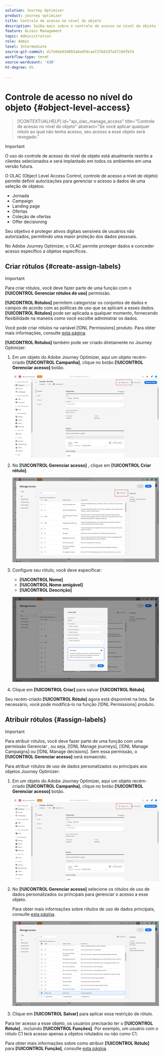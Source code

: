 ```yaml
---
solution: Journey Optimizer
product: journey optimizer
title: Controle de acesso no nível do objeto
description: Saiba mais sobre o controle de acesso no nível do objeto
feature: Access Management
topic: Administration
role: Admin
level: Intermediate
source-git-commit: d17e64e03d093a8a459caef2fb0197a5710dfb7d
workflow-type: tm+mt
source-wordcount: '438'
ht-degree: 6%

---
```


# Controle de acesso no nível do objeto {#object-level-access}

>[!CONTEXTUALHELP]
>id="ajo_olac_manage_access"
>title="Controle de acesso no nível do objeto"
>abstract="Se você aplicar qualquer rótulo ao qual não tenha acesso, seu acesso a esse objeto será revogado."

>[!IMPORTANT]
>
>O uso do controle de acesso do nível de objeto está atualmente restrito a clientes selecionados e será implantado em todos os ambientes em uma versão futura.

O OLAC (Object Level Access Control, controle de acesso a nível de objeto) permite definir autorizações para gerenciar o acesso a dados de uma seleção de objetos:

* Jornada
* Campaign
* Landing page
* Ofertas
* Coleção de ofertas
* Offer decisioning

Seu objetivo é proteger ativos digitais sensíveis de usuários não autorizados, permitindo uma maior proteção dos dados pessoais.

No Adobe Journey Optimizer, o OLAC permite proteger dados e conceder acesso específico a objetos específicos.

## Criar rótulos {#create-assign-labels}

>[!IMPORTANT]
>
>Para criar rótulos, você deve fazer parte de uma função com o **[!UICONTROL Gerenciar rótulos de uso]** permissão.

**[!UICONTROL Rótulos]** permitem categorizar os conjuntos de dados e campos de acordo com as políticas de uso que se aplicam a esses dados. **[!UICONTROL Rótulos]** pode ser aplicada a qualquer momento, fornecendo flexibilidade na maneira como você escolhe administrar os dados.

Você pode criar rótulos na variável [!DNL Permissions] produto. Para obter mais informações, consulte [esta página](https://experienceleague.adobe.com/docs/experience-platform/access-control/abac/permissions-ui/labels.html).

**[!UICONTROL Rótulos]** também pode ser criado diretamente no Journey Optimizer:

1. Em um objeto do Adobe Journey Optimizer, aqui um objeto recém-criado **[!UICONTROL Campanha]**, clique no botão **[!UICONTROL Gerenciar acesso]** botão.

   ![](assets/olac_1.png)

1. No **[!UICONTROL Gerenciar acesso]** , clique em **[!UICONTROL Criar rótulo]**.

   ![](assets/olac_2.png)

1. Configure seu rótulo, você deve especificar:
   * **[!UICONTROL Nome]**
   * **[!UICONTROL Nome amigável]**
   * **[!UICONTROL Descrição]**

   ![](assets/olac_3.png)

1. Clique em **[!UICONTROL Criar]** para salvar **[!UICONTROL Rótulo]**.

Seu recém-criado **[!UICONTROL Rótulo]** agora está disponível na lista. Se necessário, você pode modificá-lo na função [!DNL Permissions] produto.

## Atribuir rótulos {#assign-labels}

>[!IMPORTANT]
>
>Para atribuir rótulos, você deve fazer parte de uma função com uma permissão Gerenciar , ou seja, [!DNL Manage journeys], [!DNL Manage Campaigns] ou [!DNL Manage decisions]. Sem essa permissão, o **[!UICONTROL Gerenciar acesso]** será esmaecido.

Para atribuir rótulos de uso de dados personalizados ou principais aos objetos Journey Optimizer:

1. Em um objeto do Adobe Journey Optimizer, aqui um objeto recém-criado **[!UICONTROL Campanha]**, clique no botão **[!UICONTROL Gerenciar acesso]** botão.

   ![](assets/olac_1.png)

1. No **[!UICONTROL Gerenciar acesso]** selecione os rótulos de uso de dados personalizados ou principais para gerenciar o acesso a esse objeto.

   Para obter mais informações sobre rótulos de uso de dados principais, consulte [esta página](https://experienceleague.adobe.com/docs/experience-platform/data-governance/labels/reference.html).

   ![](assets/olac_4.png)

1. Clique em **[!UICONTROL Salvar]** para aplicar essa restrição de rótulo.

Para ter acesso a esse objeto, os usuários precisarão ter o **[!UICONTROL Rótulo]** , incluindo **[!UICONTROL Funções]**.
Por exemplo, um usuário com o rótulo C1 terá acesso apenas a objetos rotulados ou não como C1.

Para obter mais informações sobre como atribuir **[!UICONTROL Rótulo]** para **[!UICONTROL Função]**, consulte [esta página](https://experienceleague.adobe.com/docs/experience-platform/access-control/abac/permissions-ui/permissions.html?lang=en#manage-labels-for-a-role).



